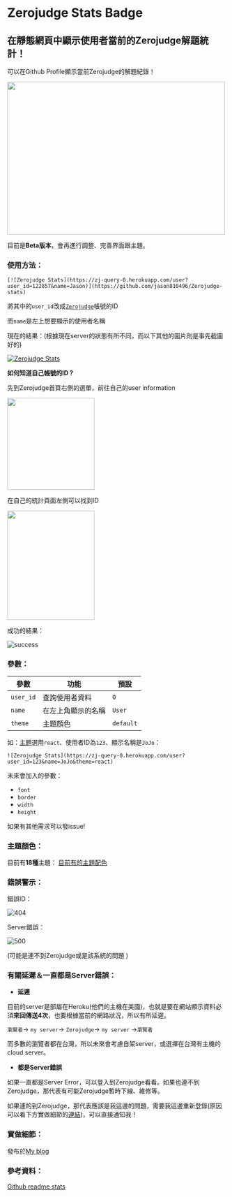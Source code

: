 # Zerojudge Stats Badge

## 在靜態網頁中顯示使用者當前的Zerojudge解題統計！

可以在Github Profile顯示當前Zerojudge的解題紀錄！
<!-- ![](https://i.imgur.com/FXJaYDb.png) -->
<img src="https://i.imgur.com/FXJaYDb.png" width="500" height="350" />

目前是**Beta版本**，會再進行調整、完善界面跟主題。
### 使用方法：

```
[![Zerojudge Stats](https://zj-query-0.herokuapp.com/user?user_id=122857&name=Jason)](https://github.com/jason810496/Zerojudge-stats)
```

將其中的`user_id`改成[`Zerojudge`](https://zerojudge.tw/)帳號的ID

而`name`是左上想要顯示的使用者名稱

現在的結果：(根據現在server的狀態有所不同，而以下其他的圖片則是事先截圖好的)

[![Zerojudge Stats](https://zj-query-0.herokuapp.com/user?user_id=122857&name=Jason&theme=blux)](https://github.com/jason810496/Zerojudge-stats)

**如何知道自己帳號的ID ?**

先到Zerojudge首頁右側的選單，前往自己的user information

<!-- ![ZJ nav](https://i.imgur.com/2D4wdp2.png) -->

<img src="https://i.imgur.com/2D4wdp2.png" width="200" height="210" />

在自己的統計頁面左側可以找到ID

<!-- ![ID](https://i.imgur.com/K7hZfEC.png) -->
<img src="https://i.imgur.com/K7hZfEC.png" width="200" height="250" />

成功的結果：

![success](https://i.imgur.com/dn4aFHP.png)

### 參數：
| 參數      | 功能               | 預設 |
| --------- | ------------------ | ---- |
| `user_id` | 查詢使用者資料     |  `0`    |
| `name`    | 在左上角顯示的名稱 |  `User`    |
| `theme`          |         主題顏色           | `default`     |

如：[主題](https://github.com/jason810496/Zerojudge-stats/tree/master/theme)選用`react`、使用者ID為`123`、顯示名稱是`JoJo`：
```
![Zerojudge Stats](https://zj-query-0.herokuapp.com/user?user_id=123&name=JoJo&theme=react)
```

未來會加入的參數：
- `font`
- `border`
- `width`
- `height`

如果有其他需求可以發issue!

### 主題顏色：

目前有**18種**主題：
[目前有的主題配色](https://github.com/jason810496/Zerojudge-stats/tree/master/theme)
### 錯誤警示：
錯誤ID：


![404](https://i.imgur.com/7OUquaA.png)

Server錯誤：


![500](https://i.imgur.com/wZwhp1m.png)


(可能是連不到Zerojudge或是該系統的問題 )

### 有關延遲＆一直都是Server錯誤：
- **延遲**

目前的server是部屬在Heroku(他們的主機在美國)，也就是要在網站顯示資料必須**來回傳送4次**，也要根據當前的網路狀況，所以有所延遲。

`瀏覽者`→ `my server`→ `Zerojudge`→ `my server` →`瀏覽者`

而多數的瀏覽者都在台灣，所以未來會考慮自架server，或選擇在台灣有主機的cloud server。

- **都是Server錯誤**

如果一直都是Server Error，可以登入到Zerojudge看看。如果也連不到Zerojudge，那代表有可能Zerojudge暫時下線、維修等。

如果連的到Zerojudge，那代表應該是我這邊的問題，需要我這邊重新登錄(原因可以看下方實做細節的[連結](https://jason810496.github.io/blog/2022-03-24-ZJstats0/))，可以直接通知我！


### 實做細節：

發布於[My blog](https://jason810496.github.io/blog/2022-03-24-ZJstats0/)

### 參考資料：

[Github readme stats](https://github.com/DenverCoder1/github-readme-streak-stats)



